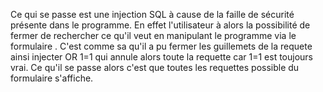 Ce qui se passe est une injection SQL à cause de la faille de sécurité présente dans le programme. 
En effet l'utilisateur à alors la possibilité de fermer de rechercher ce qu'il veut en manipulant le programme via le formulaire .
C'est comme sa qu'il a pu fermer les guillemets de la requete ainsi injecter OR 1=1 qui annule alors toute la requette
car 1=1 est toujours vrai. Ce qu'il se passe alors c'est que toutes les requettes possible du formulaire s'affiche.